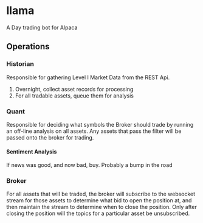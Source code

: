 # llama

A Day trading bot for Alpaca

## Operations

### Historian
Responsible for gathering Level I Market Data from the REST Api.
1. Overnight, collect asset records for processing
2. For all tradable assets, queue them for analysis


### Quant
Responsible for deciding what symbols the Broker should trade by running an off-line analysis on all assets.  Any assets that pass the filter will be passed onto the broker for trading.

#### Sentiment Analysis
If news was good, and now bad, buy.  Probably a bump in the road

### Broker
For all assets that will be traded, the broker will subscribe to the websocket stream for those assets to determine what bid to open the position at, and then maintain the stream to determine when to close the position.  Only after closing the position will the topics for a particular asset be unsubscribed.